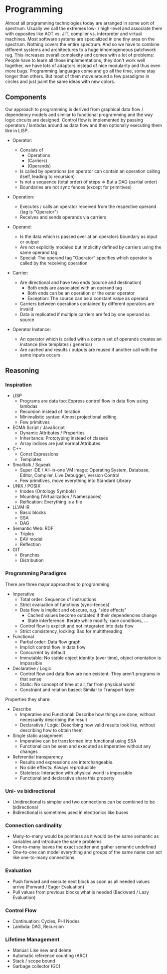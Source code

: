 # Programming
Almost all programming technologies today are arranged in some sort of spectrum. Usually we call the extremes low- / high-level and associate them with opposites like AOT vs. JIT, compiler vs. interpreter and virtual machines. Most software systems are specialized in one tiny area on the spectrum. Nothing covers the entire spectrum. And so we have to combine different systems and architectures to a huge inhomogeneous patchwork rug. This increases overall complexity and comes with a lot of problems: People have to learn all those implementations, they don't work well together, we have lots of adaptors instead of nice modularity and thus even more bugs. Programming languages come and go all the time, some stay longer than others. But most of them move around a few paradigms in circles and just paint the same ideas with new colors.


## Components
Our approach to programming is derived from graphical data flow / dependency models and similar to functional programming and the way logic circuits are designed.
Control flow is implemented by passing operators / lambdas around as data flow and then optionally executing them like in LISP.

- Operator:
    - Consists of
        - Operations
        - (Carriers)
        - (Operands)
    - Is called by operations (an operator can contain an operation calling itself, leading to recursion)
    - Is not a sequence (total order) of steps => But a DAG (partial order)
    - Boundaries are not sync fences (except for primitives)

- Operation:
    - Executes / calls an operator received from the respective operand (tag is "Operator")
    - Receives and sends operands via carriers

- Operand:
    - Is the data which is passed over at an operators boundary as input or output
    - Are not explicitly modeled but implicitly defined by carriers using the same operand tag
    - Special: The operand tag "Operator" specifies which operator is called by the receiving operation

- Carrier:
    - Are directional and have two ends (source and destination)
        - Both ends are associated with an operand tag
        - Both ends can be an operation or the outer operator
        - Exception: The source can be a constant value as operand
    - Carriers between operations contained by different operators are invalid
    - Data is replicated if multiple carriers are fed by one operand as source

- Operator Instance:
    - An operator which is called with a certain set of operands creates an instance (like templates / generics)
    - Are cached and results / outputs are reused if another call with the same inputs occurs


## Reasoning

### Inspiration
- LISP
    - Programs are data too: Express control flow in data flow using lambdas
    - Recursion instead of iteration
    - Minimalistic syntax: Almost projectional editing
    - Few primitives
- ECMA Script / JavaScript
    - Dynamic Attributes / Properties
    - Inheritance: Prototyping instead of classes
    - Array indices are just normal Attributes
- C++
    - Const Expressions
    - Templates
- Smalltalk / Squeak
    - Super IDE / All-in-one VM image: Operating System, Database, Editor, Compiler, Live Debugger, Version Control
    - Few primitives, move everything into Standard Library
- UNIX / POSIX
    - Inodes (Ontology Symbols)
    - Mounting (Virtualization / Namespaces)
    - Reification: Everything is a file
- LLVM IR
    - Basic blocks
    - SSA
    - DAG
- Semantic Web: RDF
    - Triples
    - EAV model
    - Reflection
- GIT
    - Branches
    - Distribution

### Programming Paradigms
There are three major approaches to programming:
- Imperative
    - Total order: Sequence of instructions
    - Strict evaluation of functions (sync-fences)
    - Data flow is implicit and obscure, e.g. "side effects"
        - Cached values become outdated if their dependencies change
        - State interference: Iterate while modify, race conditions, ...
    - Control flow is explicit and not integrated into data flow
    - Strict consistency, locking: Bad for multithreading
- Functional
    - Partial order: Data flow graph
    - Implicit control flow in data flow
    - Concurrent by default
    - Immutable: No stable object identity (over time), object orientation is impossible
- Declarative / Logic
    - Control flow and data flow are non existent: They aren't programs in that sense
    - Static: No concept of time at all, far from physical world
    - Constraint and relation based: Similar to Transport layer

Properties they share:
- Describe
    - Imperative and Functional: Describe how things are done, without necessarily describing the result
    - Declarative / Logic: Describing how valid results look like, without describing how to obtain them
- Single static assignment
    - Imperative can be transformed into functional using SSA
    - Functional can be seen and executed as imperative without any changes
- Referential transparency
    - Results and expressions are interchangeable.
    - No side effects: Always reproducible
    - Stateless: Interaction with physical world is impossible
    - Functional and declarative share this property

### Uni- vs bidirectional
- Unidirectional is simpler and two connections can be combined to be bidirectional
- Bidirectional is sometimes used in electronics like buses

### Connection cardinality
- Many-to-many would be pointless as it would be the same semantic as variables and introduce the same problems
- One-to-many leaves the exact scatter and gather semantic undefined
- One-to-one can model everything and groups of the same name can act like one-to-many connections

### Evaluation
- Push forward and execute next block as soon as all needed values arrive (Forward / Eager Evaluation)
- Pull values from previous blocks what is needed (Backward / Lazy Evaluation)

### Control Flow
- Continuation: Cycles, PHI Nodes
- Lambda: DAG, Recursion

### Lifetime Management
- Manual: Like new and delete
- Automatic reference counting (ARC)
- Stack / scope bound
- Garbage collector (GC)
